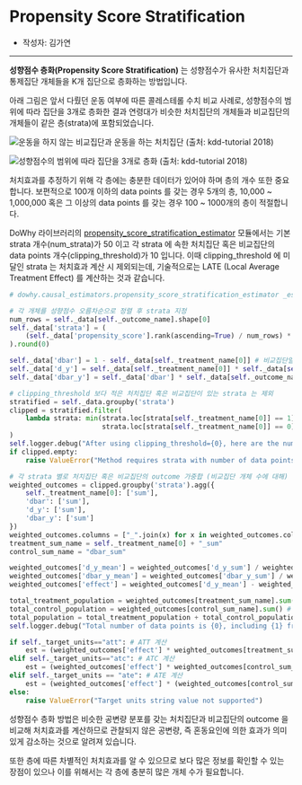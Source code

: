 # Propensity Score Stratification

- 작성자: 김가연

---

**성향점수 층화(Propensity Score Stratification)** 는 성향점수가 유사한 처치집단과 통제집단 개체들을 K개 집단으로 층화하는 방법입니다.

아래 그림은 앞서 다뤘던 운동 여부에 따른 콜레스테롤 수치 비교 사례로, 성향점수의 범위에 따라 집단을 3개로 층화한 결과 연령대가 비슷한 처치집단의 개체들과 비교집단의 개체들이 같은 층(strata)에 포함되었습니다.

![운동을 하지 않는 비교집단과 운동을 하는 처치집단 (출처: kdd-tutorial 2018)](https://user-images.githubusercontent.com/76609403/152100158-c0b6078b-57ef-4021-b01a-086b951742ce.png)

![성향점수의 범위에 따라 집단을 3개로 층화 (출처: kdd-tutorial 2018)](https://user-images.githubusercontent.com/76609403/152100220-295ee8d3-6df6-4b91-8d76-cd1e825c631e.png)

처치효과를 추정하기 위해 각 층에는 충분한 데이터가 있어야 하며 층의 개수 또한 중요합니다. 보편적으로 100개 이하의 data points 를 갖는 경우 5개의 층, 10,000 ~ 1,000,000 혹은 그 이상의 data points 를 갖는 경우 100 ~ 1000개의 층이 적절합니다.

DoWhy 라이브러리의 [propensity_score_stratification_estimator](https://microsoft.github.io/dowhy/_modules/dowhy/causal_estimators/propensity_score_matching_estimator.html#PropensityScoreMatchingEstimator.construct_symbolic_estimator) 모듈에서는 기본 strata 개수(num_strata)가 50 이고 각 strata 에 속한 처치집단 혹은 비교집단의 data points 개수(clipping_threshold)가 10 입니다. 이때 clipping_threshold 에 미달인 strata 는 처치효과 계산 시 제외되는데, 기술적으로는 LATE (Local Average Treatment Effect) 를 계산하는 것과 같습니다.

```python
# dowhy.causal_estimators.propensity_score_stratification_estimator _estimate_effect 함수 코드 일부

# 각 개체를 성향점수 오름차순으로 정렬 후 strata 지정
num_rows = self._data[self._outcome_name].shape[0]
self._data['strata'] = (
    (self._data['propensity_score'].rank(ascending=True) / num_rows) * self.num_strata
).round(0)

self._data['dbar'] = 1 - self._data[self._treatment_name[0]] # 비교집단일 경우 1(True)
self._data['d_y'] = self._data[self._treatment_name[0]] * self._data[self._outcome_name] # 처치집단의 outcome
self._data['dbar_y'] = self._data['dbar'] * self._data[self._outcome_name] # 비교집단의 outcome

# clipping_threshold 보다 적은 처치집단 혹은 비교집단이 있는 strata 는 제외
stratified = self._data.groupby('strata')
clipped = stratified.filter(
    lambda strata: min(strata.loc[strata[self._treatment_name[0]] == 1].shape[0],
                       strata.loc[strata[self._treatment_name[0]] == 0].shape[0]) > self.clipping_threshold
)
self.logger.debug("After using clipping_threshold={0}, here are the number of data points in each strata:\n {1}".format(self.clipping_threshold, clipped.groupby(['strata',self._treatment_name[0]])[self._outcome_name].count()))
if clipped.empty:
    raise ValueError("Method requires strata with number of data points per treatment > clipping_threshold (={0}). No such strata exists. Consider decreasing 'num_strata' or 'clipping_threshold' parameters.".format(self.clipping_threshold))

# 각 strata 별로 처치집단 혹은 비교집단의 outcome 가중합 (비교집단 개체 수에 대해)
weighted_outcomes = clipped.groupby('strata').agg({
    self._treatment_name[0]: ['sum'],
    'dbar': ['sum'],
    'd_y': ['sum'],
    'dbar_y': ['sum']
})
weighted_outcomes.columns = ["_".join(x) for x in weighted_outcomes.columns.ravel()]
treatment_sum_name = self._treatment_name[0] + "_sum"
control_sum_name = "dbar_sum"

weighted_outcomes['d_y_mean'] = weighted_outcomes['d_y_sum'] / weighted_outcomes[treatment_sum_name] # 처치집단의 평균 outcome
weighted_outcomes['dbar_y_mean'] = weighted_outcomes['dbar_y_sum'] / weighted_outcomes['dbar_sum'] # 비교집단의 평균 outcome
weighted_outcomes['effect'] = weighted_outcomes['d_y_mean'] - weighted_outcomes['dbar_y_mean'] # 처치집단의 평균 outcome - 비교집단의 평균 outcome

total_treatment_population = weighted_outcomes[treatment_sum_name].sum() # 처치집단 개체 수
total_control_population = weighted_outcomes[control_sum_name].sum() # 비교집단 개체 수
total_population = total_treatment_population + total_control_population # 전체 개체 수
self.logger.debug("Total number of data points is {0}, including {1} from treatment and {2} from control.". format(total_population, total_treatment_population, total_control_population))

if self._target_units=="att": # ATT 계산
    est = (weighted_outcomes['effect'] * weighted_outcomes[treatment_sum_name]).sum() / total_treatment_population
elif self._target_units=="atc": # ATC 계산
    est = (weighted_outcomes['effect'] * weighted_outcomes[control_sum_name]).sum() / total_control_population
elif self._target_units == "ate": # ATE 계산
    est = (weighted_outcomes['effect'] * (weighted_outcomes[control_sum_name]+weighted_outcomes[treatment_sum_name])).sum() / total_population
else:
    raise ValueError("Target units string value not supported")
```

성향점수 층화 방법은 비슷한 공변량 분포를 갖는 처치집단과 비교집단의 outcome 을 비교해 처치효과를 계산하므로 관찰되지 않은 공변량, 즉 혼동요인에 의한 효과가 의미 있게 감소하는 것으로 알려져 있습니다. 

또한 층에 따른 차별적인 처치효과를 알 수 있으므로 보다 많은 정보를 확인할 수 있는 장점이 있으나 이를 위해서는 각 층에 충분히 많은 개체 수가 필요합니다.
